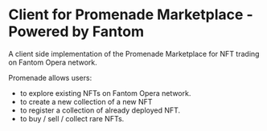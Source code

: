 # Client for Promenade Marketplace - Powered by Fantom

A client side implementation of the Promenade Marketplace for NFT trading on Fantom Opera network.

Promenade allows users:

- to explore existing NFTs on Fantom Opera network.
- to create a new collection of a new NFT
- to register a collection of already deployed NFT.
- to buy / sell / collect rare NFTs.
